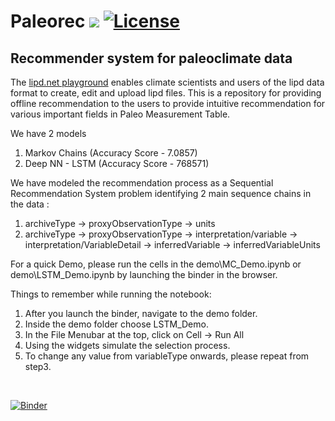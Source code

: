 # Paleorec [![](https://img.shields.io/badge/python-3.8+-blue.svg)](https://www.python.org/downloads/) [![License](https://img.shields.io/badge/License-Apache%202.0-blue.svg)](https://github.com/paleopresto/paleorec/blob/main/LICENSE)

## Recommender system for paleoclimate data

The <a href="https://lipd.net/playground" target="_blank">lipd.net playground</a> enables climate scientists and users of the lipd data format to create, edit and upload lipd files.
This is a repository for providing offline recommendation to the users to provide intuitive recommendation for various important fields in Paleo Measurement Table. 

We have 2 models <br>
1. Markov Chains (Accuracy Score - 7.0857)
2. Deep NN - LSTM (Accuracy Score - 768571)

We have modeled the recommendation process as a Sequential Recommendation System problem identifying 2 main sequence chains in the data : <br>
1. archiveType -> proxyObservationType -> units
2. archiveType -> proxyObservationType -> interpretation/variable -> interpretation/VariableDetail -> inferredVariable -> inferredVariableUnits

For a quick Demo, please run the cells in the demo\MC_Demo.ipynb or demo\LSTM_Demo.ipynb by launching the binder in the browser.<br>

Things to remember while running the notebook:<br>
1. After you launch the binder, navigate to the demo folder.
2. Inside the demo folder choose LSTM_Demo.
3. In the File Menubar at the top, click on Cell -> Run All
4. Using the widgets simulate the selection process.
5. To change any value from variableType onwards, please repeat from step3.
<br>

[![Binder](https://mybinder.org/badge_logo.svg)](https://mybinder.org/v2/gh/paleopresto/paleorec/HEAD)